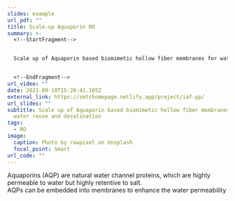 ```yaml
---
slides: example
url_pdf: ""
title: Scale-up Aquaporin RO
summary: >-
  <!--StartFragment-->


  Scale up of Aquaporin based biomimetic hollow fiber membranes for water reuse and desalination


  <!--EndFragment-->
url_video: ""
date: 2021-09-10T15:20:41.105Z
external_link: https://smtchomepage.netlify.app/project/iaf-pp/
url_slides: ""
subtitle: Scale up of Aquaporin based biomimetic hollow fiber membranes for
  water reuse and desalination
tags:
  - RO
image:
  caption: Photo by rawpixel on Unsplash
  focal_point: Smart
url_code: ""
---
```

<!--StartFragment-->

Aquaporins (AQP) are natural water channel proteins, which are highly permeable to water but highly retentive to salt. \
AQPs can be embedded into membranes to enhance the water permeability

<!--EndFragment-->
